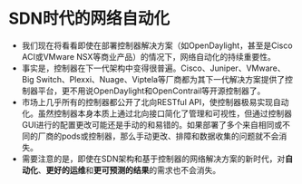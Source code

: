 # SDN时代的网络自动化

* 我们现在将看看即使在部署控制器解决方案（如OpenDaylight，甚至是Cisco ACI或VMware NSX等商业产品）的情况下，网络自动化的持续重要性。
* 事实是，控制器在下一代架构中变得很普遍。Cisco、Juniper、VMware、Big Switch、Plexxi、Nuage、Viptela等厂商都为其下一代解决方案提供了控制器平台，更不用说OpenDaylight和OpenContrail等开源控制器了。
* 市场上几乎所有的控制器都公开了北向RESTful API，使控制器极易实现自动化。虽然控制器本身本质上通过北向接口简化了管理和可视性，但通过控制器GUI进行的配置更改可能还是手动的和易错的。如果部署了多个来自相同或不同的厂商的pods或控制器，那么手动更改、排障和数据收集的问题就不会消失。
* 需要注意的是，即使在SDN架构和基于控制器的网络解决方案的新时代，对**自动化**、**更好的运维**和**更可预测的结果**的需求也不会消失。

